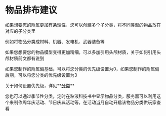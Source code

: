 # 物品排布建议

如果想要您的附属更加有条理性，您可以创建多个子分类，将不同类型的物品放在对应的子分类里

例如将物品分类成材料、机器、发电机、武器装备等

如果您想要您的物品模型变得更加精细，可以多加引用头颅材质，关于如何引用头颅材质前文都有说到

如果您制作的附属偏基础，可以将您分类的优先级设置为0，如果您制作的附属偏后期，可以将您分类的优先级设置为3

关于如何设置优先级，详见**[分类](./Categories)**

您也可以通过季节性分类，定时在粘液科技书中显示物品分类，服务器可以利用这个来制作周年庆活动、节日庆典活动等，在活动当月自动开启该物品分类供玩家查看